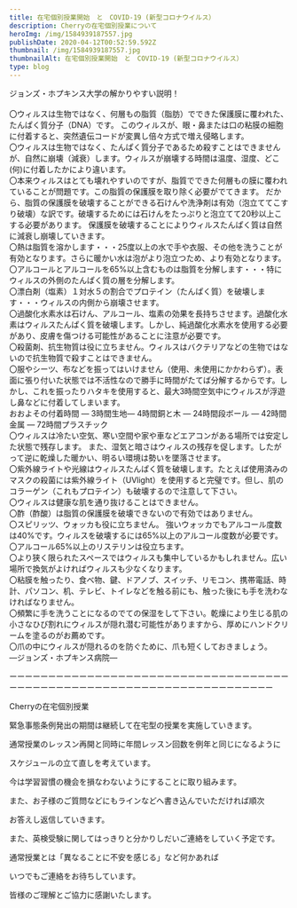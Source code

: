 ```yaml
---
title: 在宅個別授業開始　と　COVID-19 (新型コロナウイルス）
description: Cherryの在宅個別授業について
heroImg: /img/1584939187557.jpg
publishDate: 2020-04-12T00:52:59.592Z
thumbnail: /img/1584939187557.jpg
thumbnailAlt: 在宅個別授業開始　と　COVID-19 (新型コロナウイルス）
type: blog
---
```

ジョンズ・ホプキンス大学の解かりやすい説明！\
\
〇ウィルスは生物ではなく、何層もの脂質（脂肪）でできた保護膜に覆われた、たんぱく質分子（DNA）です。 このウィルスが、眼・鼻または口の粘膜の細胞に付着すると、突然遺伝コードが変異し倍々方式で増え侵略します。 \
〇ウィルスは生物ではなく、たんぱく質分子であるため殺すことはできませんが、自然に崩壊（減衰）します。ウィルスが崩壊する時間は温度、湿度、どこ(何)に付着したかにより違います。 \
〇本来ウィルスはとても壊れやすいのですが、脂質でできた何層もの膜に覆われていることが問題です。この脂質の保護膜を取り除く必要がでてきます。 だから、脂質の保護膜を破壊することができる石けんや洗浄剤は有効（泡立ててこすり破壊）な訳です。破壊するためには石けんをたっぷりと泡立てて20秒以上こする必要があります。 保護膜を破壊することによりウィルスたんぱく質は自然に減衰し崩壊していきます。 \
〇熱は脂質を溶かします・・・25度以上の水で手や衣服、その他を洗うことが有効となります。さらに暖かい水は泡がより泡立つため、より有効となります。 \
〇アルコールとアルコールを65%以上含むものは脂質を分解します・・・特にウィルスの外側のたんぱく質の層を分解します。 \
〇漂白剤（塩素）１対水５の割合でプロテイン（たんぱく質）を破壊します・・・ウィルスの内側から崩壊させます。 \
〇過酸化水素水は石けん、アルコール、塩素の効果を長持ちさせます。過酸化水素はウィルスたんぱく質を破壊します。しかし、純過酸化水素水を使用する必要があり、皮膚を傷つける可能性があることに注意が必要です。 \
〇殺菌剤、抗生物質は役に立ちません。ウィルスはバクテリアなどの生物ではないので抗生物質で殺すことはできません。 \
〇服やシーツ、布などを振ってはいけません（使用、未使用にかかわらず）。表面に張り付いた状態では不活性なので勝手に時間がたてば分解するからです。しかし、これを振ったりハタキを使用すると、最大3時間空気中にウィルスが浮遊し鼻などに付着してしまいます。 \
おおよその付着時間 ― 3時間生地― 4時間銅と木 ― 24時間段ボール ― 42時間金属 ― 72時間プラスチック \
〇ウィルスは冷たい空気、寒い空間や家や車などエアコンがある場所では安定した状態で残存します。 また、湿気と暗さはウィルスの残存を促します。したがって逆に乾燥した暖かい、明るい環境は勢いを墜落させます。 \
〇紫外線ライトや光線はウィルスたんぱく質を破壊します。たとえば使用済みのマスクの殺菌には紫外線ライト（UVlight）を使用すると完璧です。但し、肌のコラーゲン（これもプロテイン）も破壊するので注意して下さい。 \
〇ウィルスは健康な肌を通り抜けることはできません。 \
〇酢（酢酸）は脂質の保護膜を破壊できないので有効ではありません。 \
〇スピリッツ、ウォッカも役に立ちません。 強いウォッカでもアルコール度数は40%です。ウィルスを破壊するには65%以上のアルコール度数が必要です。 \
〇アルコール65%以上のリステリンは役立ちます。 \
〇より狭く限られたスペースではウィルスも集中しているかもしれません。広い場所で換気がよければウィルスも少なくなります。 \
〇粘膜を触ったり、食べ物、鍵、ドアノブ、スイッチ、リモコン、携帯電話、時計、パソコン、机、テレビ、トイレなどを触る前にも、触った後にも手を洗わなければなりません。 \
〇頻繁に手を洗うことになるのでての保湿をして下さい。乾燥により生じる肌の小さなひび割れにウィルスが隠れ潜む可能性がありますから、厚めにハンドクリームを塗るのがお薦めです。 \
〇爪の中にウィルスが隠れるのを防ぐために、爪も短くしておきましょう。 \
―ジョンズ・ホプキンス病院―

ーーーーーーーーーーーーーーーーーーーーーーーーーーーーーーーーーーーーーーーーーーーーーーーーーーーーーーーーーーーーーーーーーーーーーー

Cherryの在宅個別授業

緊急事態条例発出の期間は継続して在宅型の授業を実施していきます。

通常授業のレッスン再開と同時に年間レッスン回数を例年と同じになるように

スケジュールの立て直しを考えています。

今は学習習慣の機会を損なわないようにすることに取り組みます。

また、お子様のご質問などにもラインなどへ書き込んでいただければ順次

お答えし返信していきます。

また、英検受験に関してはっきりと分かりしだいご連絡をしていく予定です。

通常授業とは「異なることに不安を感じる」など何かあれば

いつでもご連絡をお待ちしています。

皆様のご理解とご協力に感謝いたします。